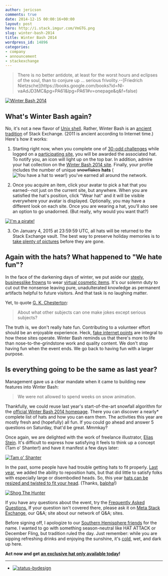 ```yaml
---
author: jericson
comments: true
date: 2014-12-15 00:00:16+00:00
layout: post
hero: http://i.stack.imgur.com/VmGTG.png
slug: winter-bash-2014
title: Winter Bash 2014
wordpress_id: 14896
categories:
- company
- announcement
- stackexchange
---
```


<blockquote>There is no better antidote, at least for the worst hours and eclipses of the soul, than to conjure up …  
serious frivolity.--[Friedrich Nietzsche](https://books.google.com/books?id=Nl-vaAdJD3MC&pg=PA61&lpg=PA61#v=onepage&q&f=false)</blockquote>


[![Winter Bash 2014](http://i.stack.imgur.com/urxgC.png)](http://winterbash2014.stackexchange.com)


## What's Winter Bash again?


No, it's not a new flavor of [Unix shell](http://en.wikipedia.org/wiki/Bash_(Unix_shell)). Rather, Winter Bash is an [ancient tradition](http://stackexchange.com/promos/2/hat-dash) of Stack Exchange. (2011 is ancient according to Internet time.) Here's how it works:




	
  1. Starting right now, when you complete one of [30-odd challenges](http://winterbash2014.stackexchange.com/) while logged on a [participating site](http://winterbash2014.stackexchange.com/leaderboard), you will be awarded the associated hat. To notify you, an icon will light up on the top bar. In addition, admire your hat collection on the [Winter Bash 2014 site](http://winterbash2014.stackexchange.com/). Finally, your profile includes the number of unique <strike>snowflakes</strike> **hats** (![You have a hat to wear!](http://i.stack.imgur.com/VmGTG.png)) you've earned all around the network.



	
  2. Once you acquire an item, click your avatar to pick a hat that you earned--not just on the current site, but anywhere. When you are satisfied the hat's position, click "Wear hat" and it will be visible everywhere your avatar is displayed. Optionally, you may have a different look on each site. Once you are wearing a hat, you'll also see an option to go unadorned. (But really, why would you want that?)

[![I'm a pirate!](http://i.stack.imgur.com/8FDy0.png)](http://meta.stackexchange.com/users/1438/jon-ericson)



	
  3. On January 4, 2015 at 23:59:59 UTC, all hats will be returned to the Stack Exchange vault. The best way to preserve holiday memories is to [take plenty of pictures](http://www.take-a-screenshot.org/) before they are gone.





## Again with the hats? What happened to "We hate fun"?


In the face of the darkening days of winter, we put aside our [steely, businesslike frowns](http://blog.stackoverflow.com/2010/01/stack-overflow-where-we-hate-fun/) to wear [virtual cosmetic items](https://wiki.teamfortress.com/wiki/Cosmetic_items). It's our solemn duty to cut out the nonsense leaving pure, unadulterated knowledge as permanent artifacts helpful to future visitors. And that task is no laughing matter. 

Yet, to quote [G. K. Chesterton](http://www.ccel.org/ccel/chesterton/heretics.xvi.html):


<blockquote>About what other subjects can one make jokes except serious subjects?</blockquote>


The truth is, we don't really hate fun. Contributing to a volunteer effort should be an enjoyable experience. Heck, [fake internet points](http://blog.stackoverflow.com/2013/09/five-years-ago-stack-overflow-launched-then-a-miracle-occurred/) are integral to how these sites operate. Winter Bash reminds us that there's more to life than nose-to-the-grindstone work and quality content. We don't stop having fun when the event ends. We go back to having fun with a larger purpose.



## Is everything going to be the same as last year?


Management gave us a clear mandate when it came to building new features into Winter Bash:


<blockquote>We were not allowed to spend weeks on snow animation.</blockquote>


Thankfully, we could reuse last year's start-of-the-art snowfall algorithm for the [official Winter Bash 2014 homepage](http://winterbash2014.stackexchange.com/). There you can discover a nearly* complete list of hats and how you can earn them. The activities this year are mostly fresh and (hopefully) all fun. If you could go ahead and answer 5 questions on Saturday, that'd be great. Mmmkay?

Once again, we are delighted with the work of freelance illustrator, [Elias Stein](http://www.eliasstein.com/). It's difficult to express how satisfying it feels to think up a concept (Tam o' Shanter!) and have it manifest a few days later:

[![Tam o' Shanter](http://i.stack.imgur.com/hdKRn.png)](http://en.wikipedia.org/wiki/Tam_o%27_Shanter_%28cap%29)

In the past, some people have had trouble getting hats to fit properly. [Last year](http://blog.stackoverflow.com/2013/12/winter-bash-2013-is-here/), we added the ability to reposition hats, but that did little to satisfy folks with especially large or disembodied heads. So, this year [hats can be resized and twisted to fit your head](http://meta.stackexchange.com/questions/212056/all-i-want-is-a-well-fitted-hat). (Thanks, [balpha](http://balpha.de/about/)!) 

[![Shog The Hunter](http://i.stack.imgur.com/9lMdh.png)](http://meta.stackexchange.com/users/811/shog9)

If you have any questions about the event, try the [Frequently Asked Questions.](http://winterbash2014.stackexchange.com/faq) If your question isn't covered there, please ask it on [Meta Stack Exchange](http://meta.stackexchange.com/questions/tagged/winterbash-2014), our Q&A; site about our network of Q&A; sites.

Before signing off, I apologize to our [Southern Hemisphere friends](http://meta.pt.stackoverflow.com/questions/2288/o-que-voc%C3%AAs-t%C3%AAm-na-cabe%C3%A7a) for the name. I wanted to go with something season-neutral like HAT ATTACK or December Fling, but tradition ruled the day. Just remember: while you are sipping refreshing drinks and enjoying the sunshine, it's [cold](https://www.youtube.com/watch?v=tuCO7Kq744U),  wet, and dark up here.

**Act now and get [an exclusive hat only available today](http://winterbash2014.stackexchange.com/saint-lucia)!**



* * *



* [![status-bydesign](http://i.stack.imgur.com/BRAuT.png)](http://meta.stackexchange.com/questions/212799/how-do-i-get-the-winterbash-2013-secret-hats)
